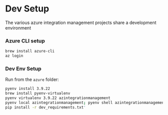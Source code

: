 # Dev Setup
The various azure integration management projects share a development environment

### Azure CLI setup
```bash
brew install azure-cli
az login
```

### Dev Env Setup 
Run from the `azure` folder:
```bash
pyenv install 3.9.22
brew install pyenv-virtualenv
pyenv virtualenv 3.9.22 azintegrationmanagement
pyenv local azintegrationmanagement; pyenv shell azintegrationmanagement
pip install -r dev_requirements.txt'
```
